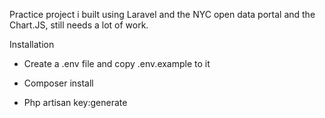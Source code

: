 Practice project i built using Laravel and the NYC open data portal and the Chart.JS, still needs a lot of work.

Installation

- Create a .env file and copy .env.example to it 

- Composer install

- Php artisan key:generate
